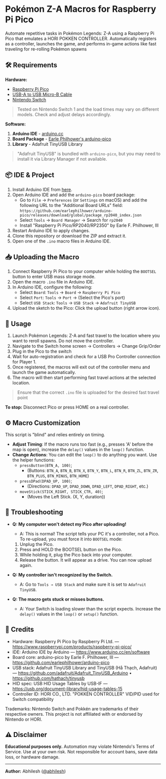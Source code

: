 # Pokémon Z-A Macros for Raspberry Pi Pico

Automate repetitive tasks in Pokémon Legends: Z-A using a Raspberry Pi Pico that emulates a HORI POKKEN CONTROLLER. Automatically registers as a controller, launches the game, and performs in-game actions like fast traveling for re-rolling Pokémon spawns

## 🛠️ Requirements

**Hardware:**

- [Raspberry Pi Pico](https://www.raspberrypi.com/products/raspberry-pi-pico/)
- [USB-A to USB Micro-B Cable](https://thepihut.com/products/usb-to-micro-usb-cable-0-5m?variant=37979679228099&country=GB&currency=GBP&utm_medium=product_sync&utm_source=google&utm_content=sag_organic&utm_campaign=sag_organic&gad_source=1&gad_campaignid=11673057096&gbraid=0AAAAADfQ4GHcz-DwliEvvdjPE9UTbI18I&gclid=CjwKCAjwx-zHBhBhEiwA7Kjq63K0QrQuu4RC5P4cmuPcmLkHypATLf34tSD7fhUpMgi2cGBGcOEBvxoCSj8QAvD_BwE)
- [Nintendo Switch](https://store.nintendo.co.uk/en/nintendo-switch-with-neon-blue-neon-red-joy-con-controllers-000000000010010739)

> Tested on Nintendo Switch 1 and the load times may vary on different models. Check and adjust delays accordingly.

**Software:**

1. **Arduino IDE** - [arduino.cc](https://www.arduino.cc/en/software)
2. **Board Package** - [Earle Philhower's arduino-pico](https://github.com/earlephilhower/arduino-pico)
3. **Library** - Adafruit TinyUSB Library

> "Adafruit TinyUSB" is bundled with `arduino-pico`, but you may need to install it via Library Manager if not available.

## 📦 IDE & Project

1. Install Arduino IDE from [here](https://www.arduino.cc/en/software).
2. Open Arduino IDE and add the `arduino-pico` board package:
   - Go to `File` → `Preferences` (or `Settings` on macOS) and add the following URL to the "Additional Board URLs" field:
   `https://github.com/earlephilhower/arduino-pico/releases/download/global/package_rp2040_index.json`
   - Select `Tools` → `Board Manager` → Search for `rp2040`
   - Install "Raspberry Pi Pico/RP2040/RP2350" by Earle F. Philhower, III
3. Restart Arduino IDE to apply changes.
4. Clone this repository or download the ZIP and extract it.
5. Open one of the `.ino` macro files in Arduino IDE.

## 📥 Uploading the Macro

1. Connect Raspberry Pi Pico to your computer while holding the `BOOTSEL` button to enter USB mass storage mode.
2. Open the macro `.ino` file in Arduino IDE.
3. In Arduino IDE, configure the following:
   - Select `Board`: `Tools` → `Board` → `Raspberry Pi Pico`
   - Select `Port`: `Tools` → `Port` → (Select the Pico's port)
   - Select `USB Stack`: `Tools` → `USB Stack` → `Adafruit TinyUSB`
4. Upload the sketch to the Pico: Click the upload button (right arrow icon).


## 🚀 Usage

1. Launch Pokémon Legends: Z-A and fast travel to the location where you want to reroll spawns. Do not move the controller.
2. Navigate to the Switch home screen → Controllers → Change Grip/Order
3. Plug in the Pico to the switch
4. Wait for auto-registration and check for a USB Pro Controller connection for Player 1.
5. Once registered, the macros will exit out of the controller menu and launch the game automatically.
6. The macro will then start performing fast travel actions at the selected location.

> Ensure that the correct `.ino` file is uploaded for the desired fast travel point

**To stop:** Disconnect Pico or press HOME on a real controller.

## ⚙️ Macro Customization

This script is "blind" and relies entirely on timing.

- **Adjust Timing**: If the macro runs too fast (e.g., presses 'A' before the map is open), increase the `delay()` values in the `loop()` function.
- **Change Actions**: You can edit the `loop()` to do anything you want. Use the helper functions:
   - `pressButton(BTN_A, 100)`;
      - (Buttons: `BTN_A`, `BTN_B`, `BTN_X`, `BTN_Y`, `BTN_L`, `BTN_R`, `BTN_ZL`, `BTN_ZR`, `BTN_PLUS`, `BTN_MINUS`, `BTN_HOME`)
   - `pressDPad(DPAD_UP, 100)`;
      - (Directions: `DPAD_UP`,  `DPAD_DOWN`, `DPAD_LEFT`, `DPAD_RIGHT`, etc.)
   - `moveStick(STICK_RIGHT, STICK_CTR, 40)`;
      - (Moves the Left Stick. (X, Y, duration))


## 🔧 Troubleshooting

- **Q: My computer won't detect my Pico after uploading!**

  - A: This is normal! The script tells your PC it's a controller, not a Pico. To re-upload, you must force it into `BOOTSEL` mode:

   1. Unplug the Pico.
   2. Press and HOLD the BOOTSEL button on the Pico.
   3. While holding it, plug the Pico back into your computer.
   4. Release the button. It will appear as a drive. You can now upload again.

- **Q: My controller isn't recognized by the Switch.**

   - A: Go to `Tools → USB Stack` and make sure it is set to `Adafruit TinyUSB`.

- **Q: The macro gets stuck or misses buttons.**

  - A: Your Switch is loading slower than the script expects. Increase the `delay()` values in the `loop()` or `setup()` function.

## 🙏 Credits

- Hardware: Raspberry Pi Pico by Raspberry Pi Ltd. — https://www.raspberrypi.com/products/raspberry-pi-pico/
- IDE: Arduino IDE by Arduino — https://www.arduino.cc/en/software
- Board core: arduino-pico by Earle F. Philhower, III — https://github.com/earlephilhower/arduino-pico
- USB stack: Adafruit TinyUSB Library and TinyUSB (Hå Thạch, Adafruit) —
  https://github.com/adafruit/Adafruit_TinyUSB_Arduino • https://github.com/hathach/tinyusb
- HID spec: USB HID Usage Tables by USB-IF — https://usb.org/document-library/hid-usage-tables-15
- Controller ID: HORI CO., LTD. "POKKÉN CONTROLLER" VID/PID used for Switch compatibility

Trademarks: Nintendo Switch and Pokkén are trademarks of their respective owners. This project is not affiliated with or endorsed by Nintendo or HORI.

## ⚠️ Disclaimer

**Educational purposes only.** Automation may violate Nintendo's Terms of Service. Use at your own risk. Not responsible for account bans, save data loss, or hardware damage.

---

**Author:** Abhilesh ([@abhilesh](https://github.com/abhilesh))
